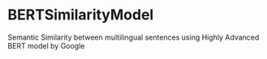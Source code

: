 # BERTSimilarityModel
Semantic Similarity between multilingual sentences using Highly Advanced BERT model by Google
